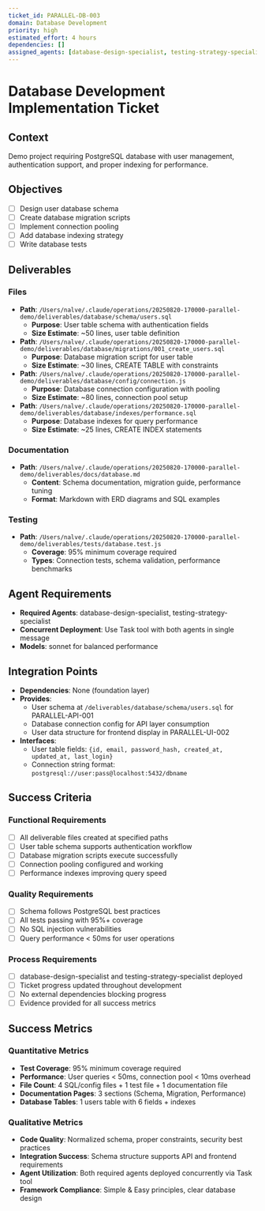 ```yaml
---
ticket_id: PARALLEL-DB-003
domain: Database Development
priority: high
estimated_effort: 4 hours
dependencies: []
assigned_agents: [database-design-specialist, testing-strategy-specialist]
---
```


# Database Development Implementation Ticket

## Context
Demo project requiring PostgreSQL database with user management, authentication support, and proper indexing for performance.

## Objectives
- [ ] Design user database schema
- [ ] Create database migration scripts
- [ ] Implement connection pooling
- [ ] Add database indexing strategy
- [ ] Write database tests

## Deliverables
### Files
- **Path**: `/Users/nalve/.claude/operations/20250820-170000-parallel-demo/deliverables/database/schema/users.sql`
  - **Purpose**: User table schema with authentication fields
  - **Size Estimate**: ~50 lines, user table definition
- **Path**: `/Users/nalve/.claude/operations/20250820-170000-parallel-demo/deliverables/database/migrations/001_create_users.sql`
  - **Purpose**: Database migration script for user table
  - **Size Estimate**: ~30 lines, CREATE TABLE with constraints
- **Path**: `/Users/nalve/.claude/operations/20250820-170000-parallel-demo/deliverables/database/config/connection.js`
  - **Purpose**: Database connection configuration with pooling
  - **Size Estimate**: ~80 lines, connection pool setup
- **Path**: `/Users/nalve/.claude/operations/20250820-170000-parallel-demo/deliverables/database/indexes/performance.sql`
  - **Purpose**: Database indexes for query performance
  - **Size Estimate**: ~25 lines, CREATE INDEX statements

### Documentation
- **Path**: `/Users/nalve/.claude/operations/20250820-170000-parallel-demo/deliverables/docs/database.md`
  - **Content**: Schema documentation, migration guide, performance tuning
  - **Format**: Markdown with ERD diagrams and SQL examples

### Testing
- **Path**: `/Users/nalve/.claude/operations/20250820-170000-parallel-demo/deliverables/tests/database.test.js`
  - **Coverage**: 95% minimum coverage required
  - **Types**: Connection tests, schema validation, performance benchmarks

## Agent Requirements
- **Required Agents**: database-design-specialist, testing-strategy-specialist
- **Concurrent Deployment**: Use Task tool with both agents in single message
- **Models**: sonnet for balanced performance

## Integration Points
- **Dependencies**: None (foundation layer)
- **Provides**: 
  - User schema at `/deliverables/database/schema/users.sql` for PARALLEL-API-001
  - Database connection config for API layer consumption
  - User data structure for frontend display in PARALLEL-UI-002
- **Interfaces**: 
  - User table fields: `{id, email, password_hash, created_at, updated_at, last_login}`
  - Connection string format: `postgresql://user:pass@localhost:5432/dbname`

## Success Criteria
### Functional Requirements
- [ ] All deliverable files created at specified paths
- [ ] User table schema supports authentication workflow
- [ ] Database migration scripts execute successfully
- [ ] Connection pooling configured and working
- [ ] Performance indexes improving query speed

### Quality Requirements  
- [ ] Schema follows PostgreSQL best practices
- [ ] All tests passing with 95%+ coverage
- [ ] No SQL injection vulnerabilities
- [ ] Query performance < 50ms for user operations

### Process Requirements
- [ ] database-design-specialist and testing-strategy-specialist deployed
- [ ] Ticket progress updated throughout development
- [ ] No external dependencies blocking progress
- [ ] Evidence provided for all success metrics

## Success Metrics
### Quantitative Metrics
- **Test Coverage**: 95% minimum coverage required
- **Performance**: User queries < 50ms, connection pool < 10ms overhead
- **File Count**: 4 SQL/config files + 1 test file + 1 documentation file
- **Documentation Pages**: 3 sections (Schema, Migration, Performance)
- **Database Tables**: 1 users table with 6 fields + indexes

### Qualitative Metrics
- **Code Quality**: Normalized schema, proper constraints, security best practices
- **Integration Success**: Schema structure supports API and frontend requirements
- **Agent Utilization**: Both required agents deployed concurrently via Task tool
- **Framework Compliance**: Simple & Easy principles, clear database design